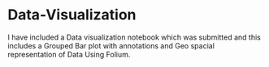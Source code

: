 # Data-Visualization
I have included a Data visualization notebook which was submitted and this includes a Grouped Bar plot with annotations and Geo spacial representation of Data Using Folium.
